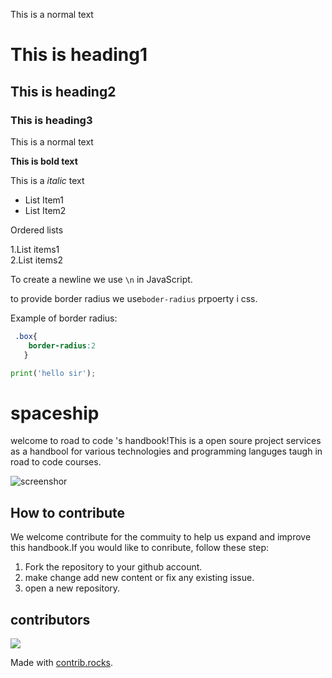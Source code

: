 This is a normal text

# This is heading1

## This is heading2

### This is heading3

This is a normal text

**This is bold text**

This is a *italic* text

- List Item1
- List Item2

Ordered lists

1.List items1  
2.List items2

To create a newline we use `\n` in JavaScript.

to provide border radius we use`boder-radius` prpoerty i css.

Example of border radius:

``` css 
 .box{    
    border-radius:2
   }
   ```
```Python
print('hello sir');
```
# spaceship
welcome to road to code 's handbook!This is a open soure project services as a handbool for various technologies and programming languges taugh in road to code courses.
 


![screenshor ](./screenshort.png )

##  How to contribute

We welcome contribute for the commuity to help us expand and improve this handbook.If you would like to conribute, follow these step:

1. Fork the repository to  your github account.
2. make change add new content or fix any existing  issue.
3. open a new repository.

## contributors<a href="https://github.com/OpenBB-finance/OpenBB/graphs/contributors">
  <img src="https://contrib.rocks/image?repo=OpenBB-finance/OpenBB" />
</a>

Made with [contrib.rocks](https://contrib.rocks).
